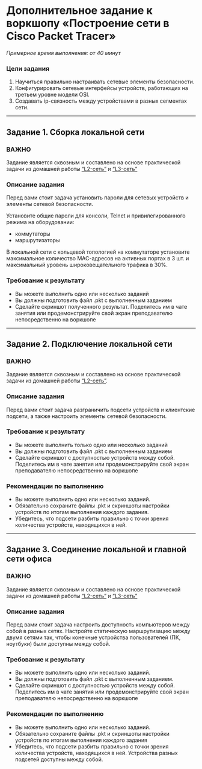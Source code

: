# Дополнительное задание к воркшопу «Построение сети в Cisco Packet Tracer»
 
*Примерное время выполнения: от 40 минут*

### Цели задания
1. Научиться правильно настраивать сетевые элементы безопасности.
2. Конфигурировать сетевые интерфейсы устройств, работающих на третьем уровне модели OSI.
3. Создавать ip-связность между устройствами в разных сегментах сети.

---

## Задание 1. Сборка локальной сети

### ВАЖНО
Задание является сквозным и составлено на основе практической задачи из домашней работы [“L2-сеть”](4-02.md) и  [“L3-сеть”](4-03.md)

### Описание задания
Перед вами стоит задача установить пароли для сетевых устройств и элементы сетевой безопасности.

Установите общие пароли для консоли, Telnet и привилегированного режима на оборудовании:
- коммутаторы
- маршрутизаторы  

В локальной сети с кольцевой топологией на коммутаторе установите максимальное количество MAC-адресов на активных портах в 3 шт. и максимальный уровень широковещательного трафика в 30%.

### Требование к результату
* Вы можете выполнить одно или несколько заданий 
* Вы должны подготовить файл .pkt с выполненным заданием
* Сделайте скриншот полученного результат. Поделитесь им в чате занятия или продемонстрируйте свой экран преподавателю непосредственно на воркшопе 

--- 
 
## Задание 2. Подключение локальной сети 

### ВАЖНО
Задание является сквозным и составлено на основе практической задачи из домашней работы [“L2-сеть”](https://github.com/netology-code/snet-homeworks/blob/main/4-02.md). 

### Описание задания
Перед вами стоит задача разграничить подсети устройств и клиентские подсети, а также настроить элементы сетевой безопасности.

### Требование к результату
* Вы можете выполнить только одно или несколько заданий 
* Вы должны подготовить файл .pkt с выполненным заданием
* Сделайте скриншот с доступностью устройств между собой. Поделитесь им в чате занятия или продемонстрируйте свой экран преподавателю непосредственно на воркшопе 
 
### Рекомендации по выполнению
* Вы можете выполнить одно или несколько заданий.  
* Обязательно сохраните файлы .pkt и скриншоты настройки устройств по итогам выполнения каждого задания.
* Убедитесь, что подсети разбиты правильно с точки зрения количества устройств, находящихся в ней.

--- 
 
## Задание 3. Соединение локальной и главной сети офиса 

### ВАЖНО
Задание является сквозным и составлено на основе практической задачи из домашней работы [“L2-сеть”](https://github.com/netology-code/snet-homeworks/blob/main/4-02.md) и [“L3-сеть”](https://github.com/netology-code/snet-homeworks/blob/main/4-03.md)

### Описание задания
Перед вами стоит задача настроить доступность компьютеров между собой в разных сетях.
Настройте статическую маршрутизацию между двумя сетями так, чтобы конечные устройства пользователей (ПК, ноутбуки) были доступны между собой.

### Требование к результату
* Вы можете выполнить одно или несколько заданий.
* Вы должны подготовить файл .pkt с выполненным заданием.
* Сделайте скриншот с доступностью устройств между собой. Поделитесь им в чате занятия или продемонстрируйте свой экран преподавателю непосредственно на воркшопе 
 
### Рекомендации по выполнению
* Вы можете выполнить одно или несколько заданий. 
* Обязательно сохраните файлы .pkt и скриншоты настройки устройств по итогам выполнения каждого задания
* Убедитесь, что подсети разбиты правильно с точки зрения количества устройств, находящихся в ней. Устройства разных подсетей доступны между собой.
 

